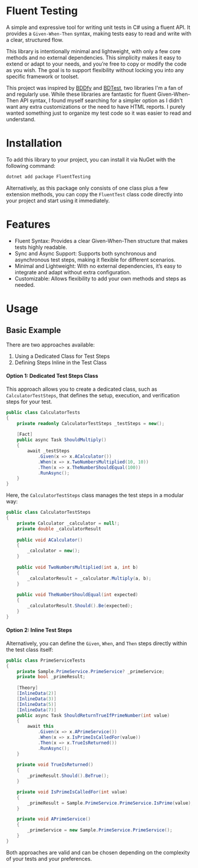 ﻿# Fluent Testing

A simple and expressive tool for writing unit tests in C# using a fluent API. It provides a `Given-When-Then` syntax, making tests easy to read and write with a clear, structured flow.

This library is intentionally minimal and lightweight, with only a few core methods and no external dependencies. This simplicity makes it easy to extend or adapt to your needs, and you’re free to copy or modify the code as you wish. The goal is to support flexibility without locking you into any specific framework or toolset.

This project was inspired by [BDDfy](https://github.com/TestStack/TestStack.BDDfy) and [BDTest](https://github.com/thomhurst/BDTest), two libraries I'm a fan of and regularly use. While these libraries are fantastic for fluent Given-When-Then API syntax, I found myself searching for a simpler option as I didn't want any extra customizations or the need to have HTML reports. I purely wanted something just to organize my test code so it was easier to read and understand.

# Installation

To add this library to your project, you can install it via NuGet with the following command:

```bash
dotnet add package FluentTesting
```

Alternatively, as this package only consists of one class plus a few extension methods, you can copy the `FluentTest` class code directly into your project and start using it immediately.

# Features

- Fluent Syntax: Provides a clear Given-When-Then structure that makes tests highly readable.
- Sync and Async Support: Supports both synchronous and asynchronous test steps, making it flexible for different scenarios.
- Minimal and Lightweight: With no external dependencies, it’s easy to integrate and adapt without extra configuration.
- Customizable: Allows flexibility to add your own methods and steps as needed.

# Usage

## Basic Example

There are two approaches available:

1. Using a Dedicated Class for Test Steps
2. Defining Steps Inline in the Test Class

#### Option 1: Dedicated Test Steps Class

This approach allows you to create a dedicated class, such as `CalculatorTestSteps`, that defines the setup, execution, and verification steps for your test.

```csharp
public class CalculatorTests
{
    private readonly CalculatorTestSteps _testSteps = new();
    
    [Fact]
    public async Task ShouldMultiply()
    {
        await _testSteps
            .Given(x => x.ACalculator())
            .When(x => x.TwoNumbersMultiplied(10, 10))
            .Then(x => x.TheNumberShouldEqual(100))
            .RunAsync();
    }
}
```

Here, the `CalculatorTestSteps` class manages the test steps in a modular way:

```csharp
public class CalculatorTestSteps
{
    private Calculator _calculator = null!;
    private double _calculatorResult
    
    public void ACalculator()
    {
        _calculator = new();
    }
    
    public void TwoNumbersMultiplied(int a, int b)
    {
        _calculatorResult = _calculator.Multiply(a, b);
    }
    
    public void TheNumberShouldEqual(int expected)
    {
        _calculatorResult.Should().Be(expected);
    }
}
```

#### Option 2: Inline Test Steps

Alternatively, you can define the `Given`, `When`, and `Then` steps directly within the test class itself:

```csharp
public class PrimeServiceTests
{
    private Sample.PrimeService.PrimeService? _primeService;
    private bool _primeResult;
    
    [Theory]
    [InlineData(2)]
    [InlineData(3)]
    [InlineData(5)]
    [InlineData(7)]
    public async Task ShouldReturnTrueIfPrimeNumber(int value)
    {
        await this
            .Given(x => x.APrimeService())
            .When(x => x.IsPrimeIsCalledFor(value))
            .Then(x => x.TrueIsReturned())
            .RunAsync();
    }
    
    private void TrueIsReturned()
    {
        _primeResult.Should().BeTrue();
    }

    private void IsPrimeIsCalledFor(int value)
    {
        _primeResult = Sample.PrimeService.PrimeService.IsPrime(value);
    }

    private void APrimeService()
    {
        _primeService = new Sample.PrimeService.PrimeService();
    }
}
```

Both approaches are valid and can be chosen depending on the complexity of your tests and your preferences.
